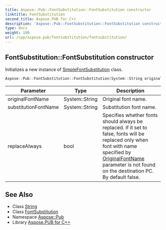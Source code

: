 ```yaml
---
title: Aspose::Pub::FontSubstitution::FontSubstitution constructor
linktitle: FontSubstitution
second_title: Aspose.PUB for C++
description: 'Aspose::Pub::FontSubstitution::FontSubstitution constructor. Initializes a new instance of SimpleFontSubstitution class in C++.'
type: docs
weight: 100
url: /cpp/aspose.pub/fontsubstitution/fontsubstitution/
---
```

## FontSubstitution::FontSubstitution constructor


Initializes a new instance of [SimpleFontSubstitution](../) class.

```cpp
Aspose::Pub::FontSubstitution::FontSubstitution(System::String originalFontName, System::String substitutionFontName, bool replaceAlways=false)
```


| Parameter | Type | Description |
| --- | --- | --- |
| originalFontName | System::String | Original font name. |
| substitutionFontName | System::String | Substitution font name. |
| replaceAlways | bool | Specifies whether fonts should always be replaced. If it set to false, fonts will be replaced only when font with name specified by [OriginalFontName](../) parameter is not found on the destination PC. By default false. |

## See Also

* Class [String](../../../system/string/)
* Class [FontSubstitution](../)
* Namespace [Aspose::Pub](../../)
* Library [Aspose.PUB for C++](../../../)
